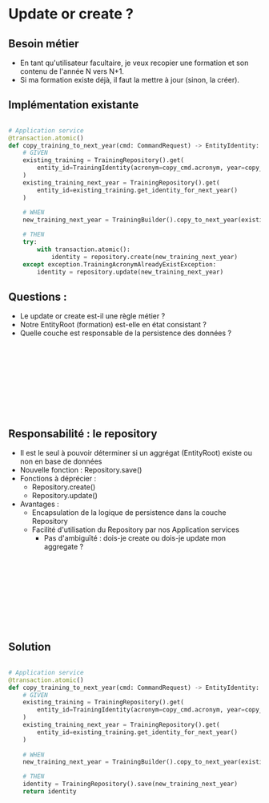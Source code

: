 # Update or create ?

## Besoin métier

- En tant qu'utilisateur facultaire, je veux recopier une formation et son contenu de l'année N vers N+1.
- Si ma formation existe déjà, il faut la mettre à jour (sinon, la créer).


## Implémentation existante

```python

# Application service
@transaction.atomic()
def copy_training_to_next_year(cmd: CommandRequest) -> EntityIdentity:
    # GIVEN
    existing_training = TrainingRepository().get(
        entity_id=TrainingIdentity(acronym=copy_cmd.acronym, year=copy_cmd.postpone_from_year)
    )
    existing_training_next_year = TrainingRepository().get(
        entity_id=existing_training.get_identity_for_next_year()
    )
    
    # WHEN
    new_training_next_year = TrainingBuilder().copy_to_next_year(existing_training, existing_training_next_year)

    # THEN
    try:
        with transaction.atomic():
            identity = repository.create(new_training_next_year)
    except exception.TrainingAcronymAlreadyExistException:
        identity = repository.update(new_training_next_year)

```


## Questions : 

- Le update or create est-il une règle métier ?
- Notre EntityRoot (formation) est-elle en état consistant ?
- Quelle couche est responsable de la persistence des données ?


<br/><br/><br/><br/><br/><br/><br/><br/>


## Responsabilité : le repository

- Il est le seul à pouvoir déterminer si un aggrégat (EntityRoot) existe ou non en base de données
- Nouvelle fonction : Repository.save()
- Fonctions à déprécier : 
    - Repository.create()
    - Repository.update()
- Avantages :
    - Encapsulation de la logique de persistence dans la couche Repository
    - Facilité d'utilisation du Repository par nos Application services
        - Pas d'ambiguïté : dois-je create ou dois-je update mon aggregate ?



<br/><br/><br/><br/><br/><br/><br/><br/>


## Solution

```python

# Application service
@transaction.atomic()
def copy_training_to_next_year(cmd: CommandRequest) -> EntityIdentity:
    # GIVEN
    existing_training = TrainingRepository().get(
        entity_id=TrainingIdentity(acronym=copy_cmd.acronym, year=copy_cmd.postpone_from_year)
    )
    existing_training_next_year = TrainingRepository().get(
        entity_id=existing_training.get_identity_for_next_year()
    )
    
    # WHEN
    new_training_next_year = TrainingBuilder().copy_to_next_year(existing_training, existing_training_next_year)

    # THEN
    identity = TrainingRepository().save(new_training_next_year)
    return identity

```

